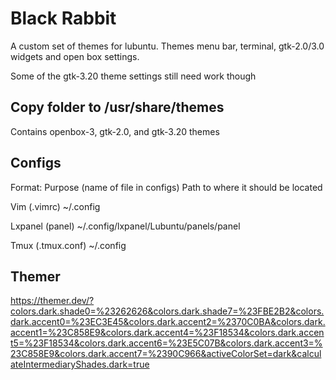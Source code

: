 # Black Rabbit
A custom set of themes for lubuntu. Themes menu bar, terminal, gtk-2.0/3.0 widgets and open box settings.

Some of the gtk-3.20 theme settings still need work though

## Copy folder to /usr/share/themes
Contains openbox-3, gtk-2.0, and gtk-3.20 themes

## Configs
Format: 
Purpose (name of file in configs)
Path to where it should be located

Vim (.vimrc)
~/.config

Lxpanel (panel)
~/.config/lxpanel/Lubuntu/panels/panel

Tmux (.tmux.conf)
~/.config

## Themer
https://themer.dev/?colors.dark.shade0=%23262626&colors.dark.shade7=%23FBE2B2&colors.dark.accent0=%23EC3E45&colors.dark.accent2=%2370C0BA&colors.dark.accent1=%23C858E9&colors.dark.accent4=%23F18534&colors.dark.accent5=%23F18534&colors.dark.accent6=%23E5C07B&colors.dark.accent3=%23C858E9&colors.dark.accent7=%2390C966&activeColorSet=dark&calculateIntermediaryShades.dark=true
